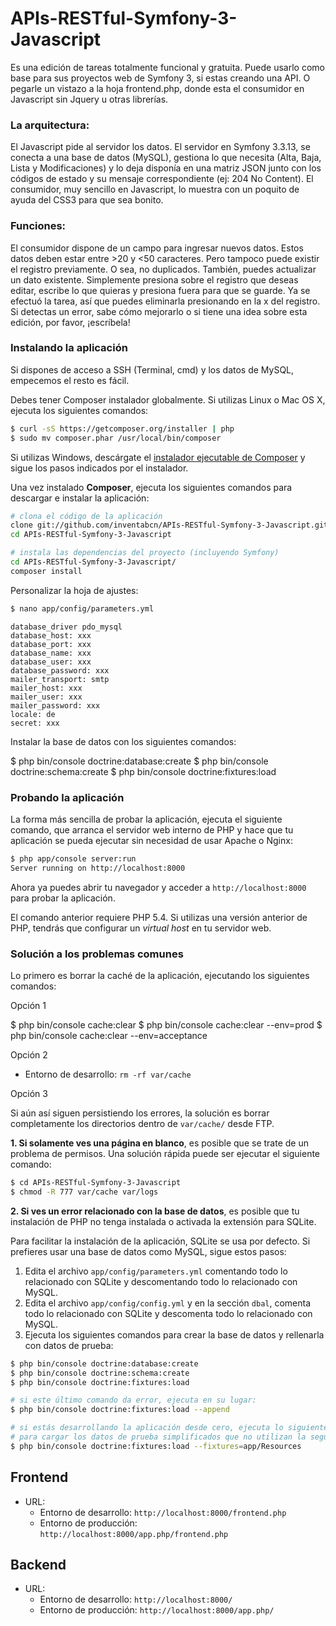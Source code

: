 # APIs-RESTful-Symfony-3-Javascript

Es una edición de tareas totalmente funcional y gratuita. Puede usarlo como base para sus proyectos web de Symfony 3, si estas creando una API. O pegarle un vistazo a la hoja frontend.php, donde esta el consumidor en Javascript sin Jquery u otras librerías.

### La arquitectura:

El Javascript pide al servidor los datos.
El servidor en Symfony 3.3.13, se conecta a una base de datos (MySQL), gestiona lo que necesita (Alta, Baja, Lista y Modificaciones) y lo deja disponía en una matriz JSON junto con los códigos de estado y su mensaje correspondiente (ej: 204 No Content).
El consumidor, muy sencillo en Javascript, lo muestra con un poquito de ayuda del CSS3 para que sea bonito.

### Funciones:

El consumidor dispone de un campo para ingresar nuevos datos. Estos datos deben estar entre >20 y <50 caracteres. Pero tampoco puede existir el registro previamente. O sea, no duplicados.
También, puedes actualizar un dato existente. Simplemente presiona sobre el registro que deseas editar, escribe lo que quieras y presiona fuera para que se guarde.
Ya se efectuó la tarea, así que puedes eliminarla presionando en la x del registro.
Si detectas un error, sabe cómo mejorarlo o si tiene una idea sobre esta edición, por favor, ¡escríbela!

### Instalando la aplicación

Si dispones de acceso a SSH (Terminal, cmd) y los datos de MySQL, empecemos el resto es fácil.

Debes tener Composer instalador globalmente. Si utilizas Linux o Mac OS X, ejecuta los siguientes comandos:

```bash
$ curl -sS https://getcomposer.org/installer | php
$ sudo mv composer.phar /usr/local/bin/composer
```

Si utilizas Windows, descárgate el [instalador ejecutable de Composer](https://getcomposer.org/download) y sigue los pasos indicados por el instalador.

Una vez instalado **Composer**, ejecuta los siguientes comandos para descargar e instalar la aplicación:

```bash
# clona el código de la aplicación
clone git://github.com/inventabcn/APIs-RESTful-Symfony-3-Javascript.git
cd APIs-RESTful-Symfony-3-Javascript

# instala las dependencias del proyecto (incluyendo Symfony)
cd APIs-RESTful-Symfony-3-Javascript/
composer install
```

Personalizar la hoja de ajustes:

```bash
$ nano app/config/parameters.yml
```
	database_driver pdo_mysql
	database_host: xxx
	database_port: xxx
	database_name: xxx
	database_user: xxx
	database_password: xxx
	mailer_transport: smtp
	mailer_host: xxx
	mailer_user: xxx
	mailer_password: xxx
	locale: de
	secret: xxx


Instalar la base de datos con los siguientes comandos:

$ php bin/console doctrine:database:create
$ php bin/console doctrine:schema:create
$ php bin/console doctrine:fixtures:load

### Probando la aplicación

La forma más sencilla de probar la aplicación, ejecuta el siguiente comando, que arranca el servidor web interno de PHP y hace que tu aplicación se pueda ejecutar sin necesidad de usar Apache o Nginx:

```bash
$ php app/console server:run
Server running on http://localhost:8000
```

Ahora ya puedes abrir tu navegador y acceder a `http://localhost:8000` para probar la aplicación.

El comando anterior requiere PHP 5.4. Si utilizas una versión anterior de PHP, tendrás que configurar un *virtual host* en tu servidor web.

### Solución a los problemas comunes

Lo primero es borrar la caché de la aplicación, ejecutando los siguientes comandos:

Opción 1

$ php bin/console cache:clear
$ php bin/console cache:clear --env=prod
$ php bin/console cache:clear --env=acceptance

Opción 2

  * Entorno de desarrollo: `rm -rf var/cache`

Opción 3

Si aún así siguen persistiendo los errores, la solución es borrar completamente los directorios dentro de `var/cache/` desde FTP.

**1. Si solamente ves una página en blanco**, es posible que se trate de un problema de permisos. Una solución rápida puede ser ejecutar el siguiente comando:

```bash
$ cd APIs-RESTful-Symfony-3-Javascript
$ chmod -R 777 var/cache var/logs
```

**2. Si ves un error relacionado con la base de datos**, es posible que tu instalación de PHP no tenga instalada o activada la extensión para SQLite.

Para facilitar la instalación de la aplicación, SQLite se usa por defecto. Si prefieres usar una base de datos como MySQL, sigue estos pasos:

  1. Edita el archivo `app/config/parameters.yml` comentando todo lo relacionado
     con SQLite y descomentando todo lo relacionado con MySQL.
  2. Edita el archivo `app/config/config.yml` y en la sección `dbal`, comenta
     todo lo relacionado con SQLite y descomenta todo lo relacionado con MySQL.
  3. Ejecuta los siguientes comandos para crear la base de datos y rellenarla
     con datos de prueba:

```bash
$ php bin/console doctrine:database:create
$ php bin/console doctrine:schema:create
$ php bin/console doctrine:fixtures:load

# si este último comando da error, ejecuta en su lugar:
$ php bin/console doctrine:fixtures:load --append

# si estás desarrollando la aplicación desde cero, ejecuta lo siguiente
# para cargar los datos de prueba simplificados que no utilizan la seguridad
$ php bin/console doctrine:fixtures:load --fixtures=app/Resources
```

Frontend
--------

  * URL:
    * Entorno de desarrollo: `http://localhost:8000/frontend.php`
    * Entorno de producción: `http://localhost:8000/app.php/frontend.php`

Backend
-------

  * URL:
    * Entorno de desarrollo: `http://localhost:8000/`
    * Entorno de producción: `http://localhost:8000/app.php/`


